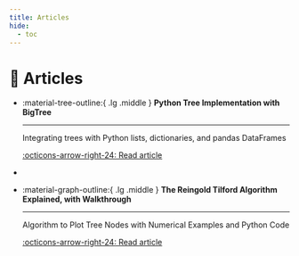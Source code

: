 ```yaml
---
title: Articles
hide:
  - toc
---
```


# 📰 Articles

<div class="grid cards" markdown>

- :material-tree-outline:{ .lg .middle } __Python Tree Implementation with BigTree__

    ---
    Integrating trees with Python lists, dictionaries, and pandas DataFrames

    [:octicons-arrow-right-24: Read article](https://medium.com/data-science/python-tree-implementation-with-bigtree-13cdabd77adc)
-
- :material-graph-outline:{ .lg .middle } __The Reingold Tilford Algorithm Explained, with Walkthrough__

    ---
    Algorithm to Plot Tree Nodes with Numerical Examples and Python Code

    [:octicons-arrow-right-24: Read article](https://medium.com/data-science/reingold-tilford-algorithm-explained-with-walkthrough-be5810e8ed93)

</div>
